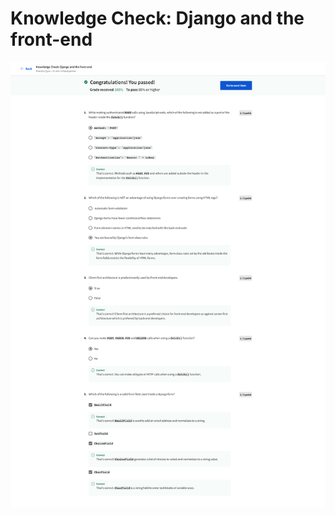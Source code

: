 # Knowledge Check: Django and the front-end

![screencapture-coursera-org-learn-the-full-stack-quiz-CR0z2-knowledge-check-django-and-the-front-end-view-attempt-2023-02-12-07_58_36.png](Knowledge%20Check%20Django%20and%20the%20front-end%20e9fdd01322e34b99ba9498f6d2b532ea/screencapture-coursera-org-learn-the-full-stack-quiz-CR0z2-knowledge-check-django-and-the-front-end-view-attempt-2023-02-12-07_58_36.png)
